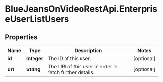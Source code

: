 # BlueJeansOnVideoRestApi.EnterpriseUserListUsers

## Properties
Name | Type | Description | Notes
------------ | ------------- | ------------- | -------------
**id** | **Integer** | The ID of this user. | [optional] 
**uri** | **String** | The URI of this user in order to fetch further details. | [optional] 


